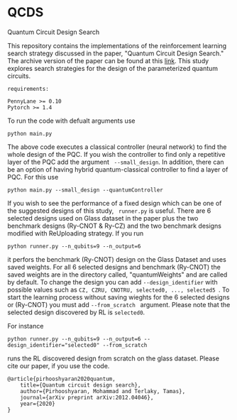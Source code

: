 # QCDS
Quantum Circuit Design Search

This repository contains the implementations of the reinforcement learning search strategy discussed in the paper, "Quantum Circuit Design Search." 
The archive version of the paper can be found at this [link](https://arxiv.org/pdf/2012.04046.pdf). This study explores search strategies for the design of the parameterized quantum circuits.

```
requirements:

PennyLane >= 0.10
Pytorch >= 1.4

```

To run the code with defualt arguments use

```
python main.py

```

The above code executes a classical controller (neural network) to find the whole design of the PQC. If you wish the controller to find only a repetitive layer of the PQC add the argument ``` --small_design```. In addition, there can be an option of having hybrid quantum-classical controller to find a layer of PQC. For this use 

```
python main.py --small_design --quantumController

```
If you wish to see the performance of a fixed design which can be one of the suggested designs of this study, ``` runner.py``` is useful. There are 6 selected designs used on Glass dataset in the paper plus the two benchmark designs (Ry-CNOT & Ry-CZ) and the two benchmark designs modified with ReUploading strategy. If you run 

```
python runner.py --n_qubits=9 --n_output=6

```
it perfors the benchmark (Ry-CNOT) design on the Glass Dataset and uses saved weights. For all 6 selected designs and benchmark (Ry-CNOT) the saved weights are in the directory called, "quantumWeights" and are called by default. To change the design you can add ```--design_identifier``` with possible values such as ```CZ, CZRU, CNOTRU, selected0, ..., selected5 ```. To start the learning process without saving wieghts for the 6 selected designs or (Ry-CNOT) you must add ```--from_scratch ``` argument. Please note that the selected design discovered by RL is ```selected0```.

For instance

```
python runner.py --n_qubits=9 --n_output=6 --design_identifier="selected0" --from_scratch

```
runs the RL discovered design from scratch on the glass dataset. Please cite our paper, if you use the code. 

```
@article{pirhooshyaran2020quantum,
	title={Quantum circuit design search},
	author={Pirhooshyaran, Mohammad and Terlaky, Tamas},
	journal={arXiv preprint arXiv:2012.04046},
	year={2020}
}

```



